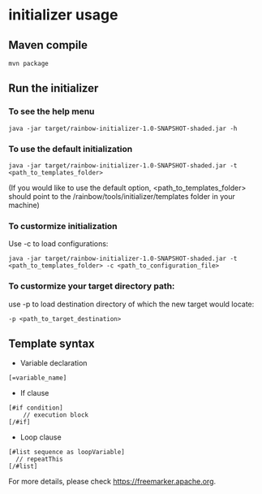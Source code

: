 # initializer usage

## Maven compile

```
mvn package
```

## Run the initializer

### To see the help menu

```
java -jar target/rainbow-initializer-1.0-SNAPSHOT-shaded.jar -h
```

### To use the default initialization

```
java -jar target/rainbow-initializer-1.0-SNAPSHOT-shaded.jar -t <path_to_templates_folder>
```

(If you would like to use the default option, <path_to_templates_folder> should point to
the /rainbow/tools/initializer/templates folder in your machine)

### To custormize initialization

Use -c to load configurations:

```
java -jar target/rainbow-initializer-1.0-SNAPSHOT-shaded.jar -t <path_to_templates_folder> -c <path_to_configuration_file>
```

### To custormize your target directory path:

use -p to load destination directory of which the new target would locate:

```
-p <path_to_target_destination>

```

## Template syntax

- Variable declaration

```
[=variable_name]
```

- If clause

```
[#if condition]
    // execution block
[/#if]
```

- Loop clause

```
[#list sequence as loopVariable]
  // repeatThis
[/#list]
```

For more details, please check https://freemarker.apache.org.
